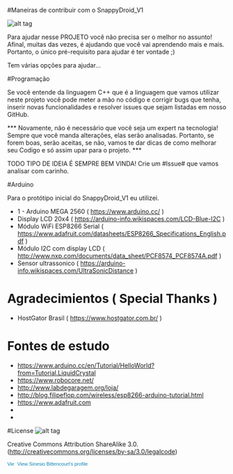 #Maneiras de contribuir com o SnappyDroid_V1

![alt tag](https://snappydroid.github.io/img/background_head.jpg)


Para ajudar nesse PROJETO você não precisa ser o melhor no assunto! Afinal, muitas das vezes, é ajudando que você vai aprendendo mais e mais. Portanto, o único pré-requisito para ajudar é ter vontade ;)

Tem várias opções para ajudar...

#Programação

Se você entende da linguagem C++ que é a linguagem que vamos utilizar neste projeto você pode meter a mão no código e corrigir bugs que tenha, inserir novas funcionalidades e resolver issues que sejam listadas em nosso GitHub.

*** Novamente, não é necessário que você seja um expert na tecnologia! Sempre que você manda alterações, elas serão analisadas. Portanto, se forem boas, serão aceitas, se não, vamos te dar dicas de como melhorar seu Codigo e só assim upar para o projeto. ***

TODO TIPO DE IDEIA É SEMPRE BEM VINDA! Crie um #Issue# que vamos analisar com carinho.

#Arduino

Para o protótipo inicial do SnappyDroid_V1 eu utilizei.
  * 1 -  Arduino MEGA 2560 ( https://www.arduino.cc/ )
  * Display LCD 20x4 ( https://arduino-info.wikispaces.com/LCD-Blue-I2C )
  * Módulo WiFi ESP8266 Serial ( https://www.adafruit.com/datasheets/ESP8266_Specifications_English.pdf )
  * Módulo I2C com display LCD ( http://www.nxp.com/documents/data_sheet/PCF8574_PCF8574A.pdf )
  * Sensor ultrassonico ( https://arduino-info.wikispaces.com/UltraSonicDistance )
  


# Agradecimientos  ( Special Thanks )

* HostGator Brasil ( https://www.hostgator.com.br/ )

# Fontes de estudo

 * https://www.arduino.cc/en/Tutorial/HelloWorld?from=Tutorial.LiquidCrystal
 * https://www.robocore.net/
 * http://www.labdegaragem.org/loja/
 * http://blog.filipeflop.com/wireless/esp8266-arduino-tutorial.html
 * https://www.adafruit.com
 *
 *

#License
 ![alt tag](https://www.arduino.cc/en/uploads/Main/cc-by-sa.jpg)

  Creative Commons Attribution ShareAlike 3.0. (http://creativecommons.org/licenses/by-sa/3.0/legalcode)
  
  <a href="https://br.linkedin.com/in/sinesiobittencourt/en" style="text-decoration:none;"><span style="font: 80% Arial,sans-serif; color:#0783B6;"><img src="https://static.licdn.com/scds/common/u/img/webpromo/btn_in_20x15.png" width="20" height="15" alt="View Sinesio Bittencourt's LinkedIn profile" style="vertical-align:middle;" border="0">&nbsp;View Sinesio Bittencourt's profile</span></a>
  
